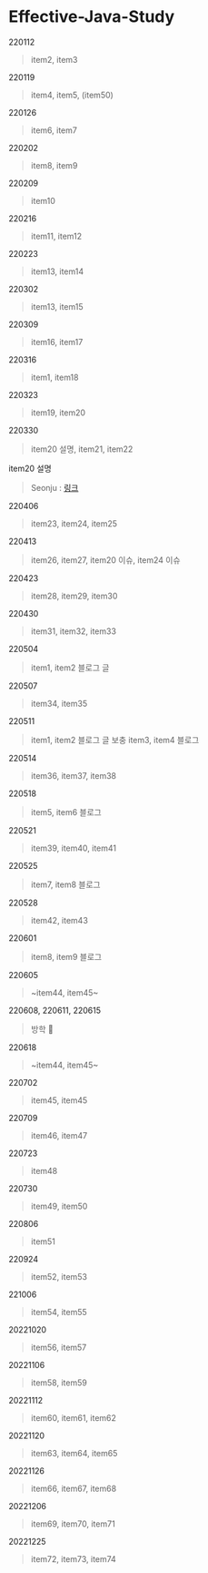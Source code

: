 # Effective-Java-Study

220112
> item2, item3

220119
> item4, item5, (item50)

220126
> item6, item7

220202
> item8, item9

220209
> item10

220216
> item11, item12

220223
> item13, item14

220302
> item13, item15

220309
> item16, item17

220316
> item1, item18

220323
> item19, item20

220330
> item20 설명, item21, item22

item20 설명
> Seonju : [링크](https://github.com/ehBeak/Effective-Java-Study/tree/main/item20)

220406
> item23, item24, item25

220413
> item26, item27, item20 이슈, item24 이슈 

220423
> item28, item29, item30

220430
> item31, item32, item33

220504
> item1, item2 블로그 글 

220507
> item34, item35

220511
> item1, item2 블로그 글 보충
> item3, item4 블로그

220514
> item36, item37, item38

220518
> item5, item6 블로그

220521
> item39, item40, item41

220525
> item7, item8 블로그

220528
> item42, item43

220601
> item8, item9 블로그

220605
> ~item44, item45~

220608, 220611, 220615
> 방학 🙌

220618
> ~item44, item45~

220702
> item45, item45

220709
> item46, item47

220723
> item48

220730
> item49, item50

220806
> item51

220924
> item52, item53

221006
> item54, item55

20221020
>item56, item57

20221106
>item58, item59

20221112
>item60, item61, item62

20221120
>item63, item64, item65

20221126
>item66, item67, item68

20221206
>item69, item70, item71

20221225
>item72, item73, item74
